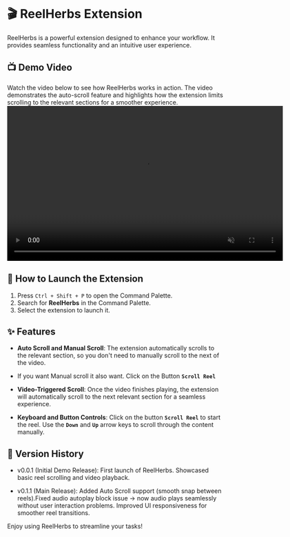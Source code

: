 # 🎬 ReelHerbs Extension

ReelHerbs is a powerful extension designed to enhance your workflow. It provides seamless functionality and an intuitive user experience.

## 📺 Demo Video

Watch the video below to see how ReelHerbs works in action. The video demonstrates the auto-scroll feature and highlights how the extension limits scrolling to the relevant sections for a smoother experience.
<video src="./ReelHerbs_video.gif" autoplay muted loop width="640" height="360"></video>

## 🚀 How to Launch the Extension

1. Press `Ctrl + Shift + P` to open the Command Palette.
2. Search for **ReelHerbs** in the Command Palette.
3. Select the extension to launch it.

## ✨ Features

- **Auto Scroll and Manual Scroll**: The extension automatically scrolls to the relevant section, so you don't need to manually scroll to the next of the video.
- If you want Manual scroll it also want. Click on the Button **`Scroll Reel`**

- **Video-Triggered Scroll**: Once the video finishes playing, the extension will automatically scroll to the next relevant section for a seamless experience.

- **Keyboard and Button Controls**: Click on the button **`Scroll Reel`** to start the reel. Use the **`Down`** and **`Up`** arrow keys to scroll through the content manually.

## 📝 Version History

- v0.0.1 (Initial Demo Release): First launch of ReelHerbs.
Showcased basic reel scrolling and video playback.

- v0.1.1 (Main Release): Added Auto Scroll support (smooth snap between reels).Fixed audio autoplay block issue → now audio plays seamlessly without user interaction problems.
Improved UI responsiveness for smoother reel transitions.

Enjoy using ReelHerbs to streamline your tasks!